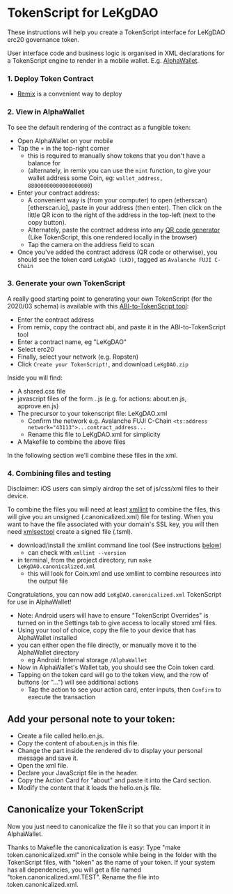 # TokenScript for LeKgDAO

These instructions will help you create a TokenScript interface for LeKgDAO erc20 governance token.

User interface code and business logic is organised in XML declarations for a TokenScript engine to render in a mobile wallet. E.g. [AlphaWallet](https://alphawallet.com/).


### 1. Deploy Token Contract

* [Remix](remix.ethereum.org) is a convenient way to deploy


### 2. View in AlphaWallet

To see the default rendering of the contract as a fungible token:

* Open AlphaWallet on your mobile
* Tap the `+` in the top-right corner
  * this is required to manually show tokens that you don't have a balance for
  * (alternately, in remix you can use the `mint` function, to give your wallet address some Coin, eg: `wallet_address, 88000000000000000000`)
* Enter your contract address:
  * A convenient way is (from your computer) to open (etherscan)[etherscan.io], paste in your address (then enter). Then click on the little QR icon to the right of the address in the top-left (next to the copy button).
  * Alternately, paste the contract address into any [QR code generator](https://www.cssscript.com/demo/flexible-client-side-qr-code-generator/) (Like TokenScript, this one rendered locally in the browser)
  * Tap the camera on the address field to scan
* Once you've added the contract address (QR code or otherwise), you should see the token card `LeKgDAO (LKD)`, tagged as `Avalanche FUJI C-Chain`


### 3. Generate your own TokenScript

A really good starting point to generating your own TokenScript (for the 2020/03 schema) is available with this [ABI-to-TokenScript tool](https://alphawallet.github.io/ABI-to-TokenScript/):

* Enter the contract address
* From remix, copy the contract abi, and paste it in the ABI-to-TokenScript tool
* Enter a contract name, eg "LeKgDAO"
* Select erc20 
* Finally, select your network (e.g. Ropsten)
* Click `Create your TokenScript!`, and download `LeKgDAO.zip`

Inside you will find:
* A shared.css file
* javascript files of the form <name>.<lang>.js (e.g. for actions: about.en.js, approve.en.js)
* The precursor to your tokenscript file: LeKgDAO.xml
  * Confirm the network e.g. Avalanche FUJI C-Chain `<ts:address network="43113">...contract_address...`
  * Rename this file to LeKgDAO.xml for simplicity
* A Makefile to combine the above files

In the following section we'll combine these files in the xml.


### 4. Combining files and testing

Disclaimer: iOS users can simply airdrop the set of js/css/xml files to their device.

To combine the files you will need at least [xmllint](#xmllint) to combine the files, this will give you an unsigned (.canonicalized.xml) file for testing.
When you want to have the file associated with your domain's SSL key, you will then need [xmlsectool](#xmlsectool-optional-signing) create a signed file (.tsml).

* download/install the xmllint command line tool (See instructions [below](#xmllint))
  * can check with `xmllint --version`
* in terminal, from the project directory, run `make LeKgDAO.canonicalized.xml`
  * this will look for Coin.xml and use xmllint to combine resources into the output file

Congratulations, you can now add `LeKgDAO.canonicalized.xml` TokenScript for use in AlphaWallet!

* Note: Android users will have to ensure "TokenScript Overrides" is turned on in the Settings tab to give access to locally stored xml files.
* Using your tool of choice, copy the file to your device that has AlphaWallet installed
* you can either open the file directly, or manually move it to the AlphaWallet directory
  * eg Android: Internal storage `/AlphaWallet`
* Now in AlphaWallet's Wallet tab, you should see the Coin token card.
* Tapping on the token card will go to the token view, and the row of buttons (or "...") will see additional actions
  * Tap the action to see your action card, enter inputs, then `Confirm` to execute the transaction


## Add your personal note to your token:

* Create a file called hello.en.js.
* Copy the content of about.en.js in this file.
* Change the part inside the rendered div to display your personal message and save it.
* Open the xml file.
* Declare your JavaScript file in the header.
* Copy the Action Card for "about" and paste it into the Card section.
* Modify the content that it loads the hello.en.js file.

## Canonicalize your TokenScript

Now you just need to canonicalize the file it so that you can import it in AlphaWallet.

Thanks to Makefile the canonicalization is easy: Type "make token.canonicalized.xml" in the console while being in the folder with the TokenScript files, with "token" as the name of your token. If your system has all dependencies, you will get a file named "token.canonicalized.xml.TEST". Rename the file into token.canonicalized.xml.
